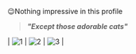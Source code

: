 :wink:Nothing impressive in this profile
>_**"Except those adorable cats"**_  

| ![1](https://media.giphy.com/media/vFKqnCdLPNOKc/giphy.gif) | ![2](https://media.giphy.com/media/lJNoBCvQYp7nq/giphy.gif) | ![3](https://media.giphy.com/media/ZlCsLIEg0okec/giphy.gif) |

